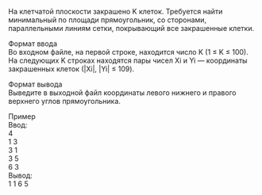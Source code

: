 На клетчатой плоскости закрашено K клеток. Требуется найти минимальный по площади прямоугольник, со сторонами, параллельными линиям сетки, покрывающий все закрашенные клетки.

Формат ввода  
Во входном файле, на первой строке, находится число K (1 ≤ K ≤ 100). На следующих K строках находятся пары чисел Xi и Yi — координаты закрашенных клеток (|Xi|, |Yi| ≤ 109).

Формат вывода  
Выведите в выходной файл координаты левого нижнего и правого верхнего углов прямоугольника.

Пример   
Ввод:  
4  
1 3  
3 1  
3 5  
6 3  
Вывод:  
1 1 6 5  
